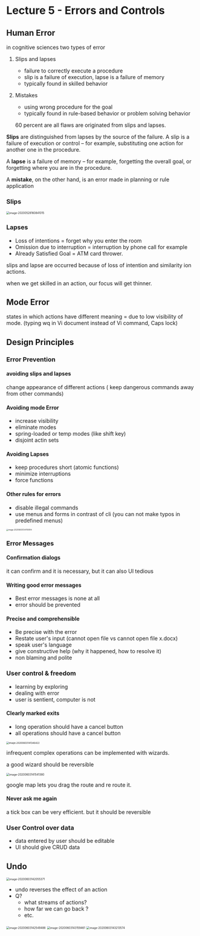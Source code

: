 # Lecture 5 - Errors and Controls 

## Human Error

in cognitive sciences two types of error

1. Slips and lapses

   - failure to correctly execute a procedure
   - slip is a failure of execution, lapse is a failure of memory
   - typically found in skilled behavior

2. Mistakes

   - using wrong procedure for the goal
   - typically found in rule-based behavior or problem solving behavior

   60 percent are all flaws are originated from slips and lapses.

**Slips** are distinguished from lapses by the source of the failure. A slip is a failure of execution or control – for example, substituting one action for another one in the procedure.

 A **lapse** is a failure of memory – for example, forgetting the overall goal, or forgetting where you are in the procedure.

 A **mistake**, on the other hand, is an error made in planning or rule application

### Slips

<img src="Lec5.assets/image-20200528160841015.png" alt="image-20200528160841015" style="zoom:50%;" />

### Lapses

- Loss of intentions = forget why you enter the room
- Omission due to interruption = interruption by phone call for example
- Already Satisfied Goal = ATM card thrower. 

slips and lapse are occurred because of loss of intention and similarity ion actions.

when we get skilled in an action, our focus will get thinner. 

## Mode Error

states in which actions have different meaning = due to low visibility of mode. (typing wq in Vi document instead of Vi command, Caps lock)

## Design Principles

### Error Prevention

#### avoiding slips and lapses

change appearance of different actions ( keep dangerous commands away from other commands)

#### Avoiding mode Error

- increase visibility
- eliminate modes
- spring-loaded or temp modes (like shift key)
- disjoint actin sets

#### Avoiding Lapses

- keep procedures short (atomic functions)
- minimize interruptions
- force functions

#### Other rules for errors

- disable illegal commands
- use menus and forms in contrast of cli (you can not make typos in predefined menus)

<img src="Lec5.assets/image-20200603134700914.png" alt="image-20200603134700914" style="zoom:33%;" />

### Error Messages

#### Confirmation dialogs

it can confirm and it is necessary, but it can also UI tedious

#### Writing good error messages

- Best error messages is none at all
- error should be prevented 

#### Precise and comprehensible 

- Be precise with the error
- Restate user's input (cannot open file vs cannot open file x.docx)
- speak user's language
- give constructive help (why it happened, how to resolve it)
- non blaming and polite 

### User control & freedom

- learning by exploring
- dealing with error
- user is sentient, computer is not

#### Clearly marked exits

- long operation should have a cancel button
- all operations should have a cancel button

<img src="Lec5.assets/image-20200603141346422.png" alt="image-20200603141346422" style="zoom:43%;" />

infrequent complex operations can be implemented with wizards. 

a good wizard should be reversible

<img src="Lec5.assets/image-20200603141541380.png" alt="image-20200603141541380" style="zoom:50%;" />

google map lets you drag the route and re route it. 

#### Never ask me again

a tick box can be very efficient. but it should be reversible  

 ### User Control over data

- data entered by user should be editable
- UI should give CRUD data

## Undo

<img src="Lec5.assets/image-20200603142055371.png" alt="image-20200603142055371" style="zoom:50%;" />

- undo reverses the effect of an action
- Q?
  - what streams of actions?
  - how far we can go back ?
  - etc. 





 <img src="Lec5.assets/image-20200603142549488.png" alt="image-20200603142549488" style="zoom:50%;" />

<img src="Lec5.assets/image-20200603143159461.png" alt="image-20200603143159461" style="zoom:50%;" />

<img src="Lec5.assets/image-20200603143213574.png" alt="image-20200603143213574" style="zoom:50%;" />

